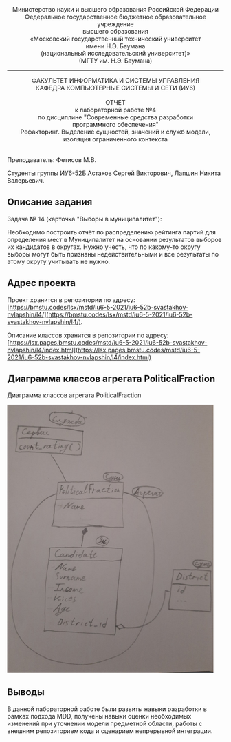 <div align="center">
Министерство науки и высшего образования Российской Федерации <br />
Федеральное государственное бюджетное образовательное учреждение <br />
высшего образования <br />
«Московский государственный технический университет <br />
имени Н.Э. Баумана <br />
(национальный исследовательский университет)» <br />
(МГТУ им. Н.Э. Баумана)
</div>
<hr />
<div align="center">
ФАКУЛЬТЕТ ИНФОРМАТИКА И СИСТЕМЫ УПРАВЛЕНИЯ <br />
КАФЕДРА КОМПЬЮТЕРНЫЕ СИСТЕМЫ И СЕТИ (ИУ6)
</div>
<br />

<div align="center">
ОТЧЕТ <br />
к лабораторной работе №4 <br />
по дисциплине "Современные средства разработки <br />
программного обеспечения" <br />
Рефакторинг. Выделение
сущностей, значений и служб модели, изоляция ограниченного
контекста
</div>

<br />

Преподаватель: Фетисов М.В.

Студенты группы ИУ6-52Б Астахов Сергей Викторович, Лапшин Никита Валерьевич.

## Описание задания

Задача № 14 (карточка  "Выборы в муниципалитет"): 

Необходимо построить отчёт по распределению рейтинга партий для определения мест в Муниципалитет на основании результатов выборов их кандидатов в округах. Нужно учесть, что по какому-то округу выборы могут быть признаны недействительными и все результаты по этому округу учитывать не нужно.

## Адрес проекта

Проект хранится в репозитории по адресу: [https://bmstu.codes/lsx/mstd/iu6-5-2021/iu6-52b-svastakhov-nvlapshin/l4/](https://bmstu.codes/lsx/mstd/iu6-5-2021/iu6-52b-svastakhov-nvlapshin/l4/).

Описание классов хранится в репозитории по адресу: [https://lsx.pages.bmstu.codes/mstd/iu6-5-2021/iu6-52b-svastakhov-nvlapshin/l4/index.html](https://lsx.pages.bmstu.codes/mstd/iu6-5-2021/iu6-52b-svastakhov-nvlapshin/l4/index.html)

## Диаграмма классов агрегата PoliticalFraction

Диаграмма классов агрегата PoliticalFraction

<img src="./doc/classes.jpg" alt="Диаграмма классов" width="480">


## Выводы

В данной лабораторной работе были развиты навыки разработки в рамках подхода MDD, получены навыки оценки необходимых изменений при уточнении модели предметной области, работы с внешним репозиторием кода и сценарием непрерывной интеграции.
